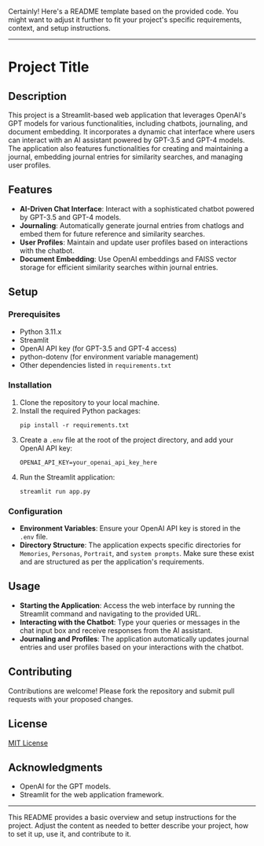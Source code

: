 Certainly! Here's a README template based on the provided code. You might want to adjust it further to fit your project's specific requirements, context, and setup instructions.

---

# Project Title

## Description

This project is a Streamlit-based web application that leverages OpenAI's GPT models for various functionalities, including chatbots, journaling, and document embedding. It incorporates a dynamic chat interface where users can interact with an AI assistant powered by GPT-3.5 and GPT-4 models. The application also features functionalities for creating and maintaining a journal, embedding journal entries for similarity searches, and managing user profiles.

## Features

- **AI-Driven Chat Interface**: Interact with a sophisticated chatbot powered by GPT-3.5 and GPT-4 models.
- **Journaling**: Automatically generate journal entries from chatlogs and embed them for future reference and similarity searches.
- **User Profiles**: Maintain and update user profiles based on interactions with the chatbot.
- **Document Embedding**: Use OpenAI embeddings and FAISS vector storage for efficient similarity searches within journal entries.

## Setup

### Prerequisites

- Python 3.11.x
- Streamlit
- OpenAI API key (for GPT-3.5 and GPT-4 access)
- python-dotenv (for environment variable management)
- Other dependencies listed in `requirements.txt`

### Installation

1. Clone the repository to your local machine.
2. Install the required Python packages:
   ```
   pip install -r requirements.txt
   ```
3. Create a `.env` file at the root of the project directory, and add your OpenAI API key:
   ```
   OPENAI_API_KEY=your_openai_api_key_here
   ```
4. Run the Streamlit application:
   ```
   streamlit run app.py
   ```

### Configuration

- **Environment Variables**: Ensure your OpenAI API key is stored in the `.env` file.
- **Directory Structure**: The application expects specific directories for `Memories`, `Personas`, `Portrait`, and `system prompts`. Make sure these exist and are structured as per the application's requirements.

## Usage

- **Starting the Application**: Access the web interface by running the Streamlit command and navigating to the provided URL.
- **Interacting with the Chatbot**: Type your queries or messages in the chat input box and receive responses from the AI assistant.
- **Journaling and Profiles**: The application automatically updates journal entries and user profiles based on your interactions with the chatbot.

## Contributing

Contributions are welcome! Please fork the repository and submit pull requests with your proposed changes.

## License

[MIT License](LICENSE.md)

## Acknowledgments

- OpenAI for the GPT models.
- Streamlit for the web application framework.

---

This README provides a basic overview and setup instructions for the project. Adjust the content as needed to better describe your project, how to set it up, use it, and contribute to it.
